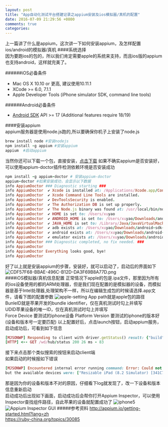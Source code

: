 ```yaml
---
layout: post
title: "App自动化测试平台搭建记录之appium安装及ios模拟器/真机的配置"
date: 2016-07-09 21:29:56 +0800
comments: true
categories: 
---
```

上一篇讲了什么是appium，这次讲一下如何安装appium，及怎样配置ios/android的模拟器/真机
####系统选择  
因为要跑ios的包的，所以我们肯定需要apple的系统来支持，而且ios版的appium也支持android，这样就完美了。
<!-- more -->
######iOS必备条件
*   Mac OS X 10.10 or 更高, 建议使用10.11.1 
*   XCode >= 6.0, 7.1.1 
*   Apple Developer Tools (iPhone simulator SDK, command line tools)  

######Android必备条件
*   [Android SDK](http://developer.android.com/) API >= 17 (Additional features require 18/19)  

####安装appium  
appium服务器是使用node.js跑的,所以要确保你机子上安装了node.js
```ruby
brew install node #安装nodejs
npm install -g appium #安装appium
appium  #启动appium
```
当然你还可以下载一个包，直接安装，[点击下载](https://bitbucket.org/appium/appium.app/downloads/)
如果不确实appium是否安装好，可以使用appium-doctor插件检测依赖环境是否安装成功
```ruby
npm install -g appium-doctor # 安装appium-doctor
appium-doctor #如果安装成功，会显示以下数据
info AppiumDoctor ### Diagnostic starting ###
info AppiumDoctor  ✔ Xcode is installed at: /Applications/Xcode.app/Contents/Developer
info AppiumDoctor  ✔ Xcode Command Line Tools are installed.
info AppiumDoctor  ✔ DevToolsSecurity is enabled.
info AppiumDoctor  ✔ The Authorization DB is set up properly.
info AppiumDoctor  ✔ The Node.js binary was found at: /usr/local/bin/node
info AppiumDoctor  ✔ HOME is set to: /Users/xuyao
info AppiumDoctor  ✔ ANDROID_HOME is set to: /Users/xuyao/Downloads/android-sdk-macosx
info AppiumDoctor  ✔ JAVA_HOME is set to: /Library/Java/JavaVirtualMachines/jdk1.8.0_71.jdk/Contents/Home
info AppiumDoctor  ✔ adb exists at: /Users/xuyao/Downloads/android-sdk-macosx/platform-tools/adb
info AppiumDoctor  ✔ android exists at: /Users/xuyao/Downloads/android-sdk-macosx/tools/android
info AppiumDoctor  ✔ emulator exists at: /Users/xuyao/Downloads/android-sdk-macosx/tools/emulator
info AppiumDoctor ### Diagnostic completed, no fix needed. ###
info AppiumDoctor 
info AppiumDoctor Everything looks good, bye!
info AppiumDoctor 
```
好了以上就是安装appium的步骤，安装好，就可以启动了，启动后的界面如下
![CDF57F68-BBAE-496C-B12D-DA3F69B8A77D.png](http://blog.1nongfu.com/CDF57F68-BBAE-496C-B12D-DA3F69B8A77D.png)  
####iOS模拟器/真机信息配置
正常情况下apple的包是.ipa文件，那里因为所有的ios设备使用的都的ARM处理器，但是我们现在配置的是模拟器的设备，而模拟器是基于Intel处理器,处理架构不一样，所以在编辑生成包的时候请选择.app文件，请看下图的配置参数
![apple-setting](http://blog.1nongfu.com/apple-setting.png)
App path就是apple包的路径  
BunleID就是苹果开发的bundle identifier，仅在真机测试时勾上并填写  
UDID苹果设备的唯一ID，仅在真机测试时勾上并填写  
Force Device 要测试的iphone设备
Platform Version 要测试的iphone的版本好(设备和版本号一定要匹配)
以上配置好后，点击launch按钮，启动appium服务，启动成功后，可看到如下信息
```ruby
[MJSONWP] Responding to client with driver.getStatus() result: {"build":{"version":"1.5.3"...
[HTTP] <-- GET /wd/hub/status 200 26 ms - 83 
```
接下来点击那个类似搜索的按钮来启动client端  
如果启动的时候报如下错误
```ruby
[MJSONWP] Encountered internal error running command: Error: Could not find a device to launch. You requested 'iPhone 6 (9.3 Simulator)',   
but the available devices were: ["Resizable iPad (8.2 Simulator) [341C7D49-B181-46B8-AB61-CF644C3250F1]","Resizable iPhone (8.2 Simulator) [411D39CB-6DB6-41A9-9E6C-89CFDED27B69]","iPad 2 (8.2 Simulator) [B3780274-2AE7-4677-831A-17CDDC92F2A5]","iPad Air (8.2 Simulator) [C675C17C-9B79-4E57-B877-732A441F8DDA]","iPad Retina (8.2 Simulator) [1C9FF2EF-A643-4D27-9268-4C3A4ADD8710]","iPhone 4s (8.2 Simulator) [0AB005A2-63AD-44F8-AE80-8BFBB21BCDD2]","iPhone 5 (8.2 Simulator) [15765CF4-96B1-4826-B397-6E23658AC89A]","iPhone 5s (8.2 Simulator) 
```
那是因为你的设备和版本不对的原因，仔细看下log就发现了，改一下设备和版本信息重新启动  
启动成功后出现如下画面，启动成功后会帮你打开Appium Inspector，可以使用Inspector查找组件路径，自此苹果的设备就配置成功了
![iphone5](http://blog.1nongfu.com/iphone_5s_device.png)
![Appium Inspector GUI](http://blog.1nongfu.com/1796624-36371e4f4fe1beb2.jpeg)
#####参考资料
http://appium.io/getting-started.html?lang=zh  
https://ruby-china.org/topics/30085

